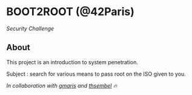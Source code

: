 # BOOT2ROOT (@42Paris)
*Security Challenge*

## About
This project is an introduction to system penetration.

Subject : search for various means to pass root on the ISO given to you.

*In collaboration with [gmaris][1] and [thsembel][2] 🔥*

[1]: https://github.com/gmaris42
[2]: https://github.com/Gropopus
